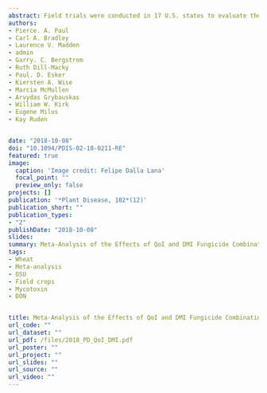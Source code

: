 ```yaml
---
abstract: Field trials were conducted in 17 U.S. states to evaluate the effects of quinone outside inhibitor (QoI) and demethylation inhibitor (DMI) fungicide programs on Fusarium head blight index (IND) and deoxynivalenol (DON) toxin in wheat. Four DMI-only treatments applied at Feekes 10.5.1, five QoI-only treatments applied between Feekes 9 or Feekes 10.5, three QoI+DMI mixtures applied at Feekes 10.5, and three treatments consisting of a QoI at Feekes 9 followed by a DMI at Feekes 10.5.1 were evaluated. Network meta-analytical models were fitted to log-transformed mean IND and DON data and estimated contrasts of log means were used to obtain estimates of mean percent controls relative to the nontreated check as measures of efficacy. Results from the meta-analyses were also used to assess the risk of DON increase in future trials. DMI at Feekes 10.5.1 were the most effective programs against IND and DON and the least likely to increase DON in future trials. QoI-only programs increased mean DON over the nontreated checks and were the most likely to do so in future trials, particularly when applied at Feekes 10.5. The effects of QoI+DMI combinations depended on the active ingredients and whether the two were applied as a mixture at heading or sequentially. Following a Feekes 9 QoI application with a Feekes 10.5.1 application of a DMI reduced the negative effect of the QoI on DON but was not sufficient to achieve the efficacy of the Feekes 10.5.1 DMI-only treatments. Our results suggest that one must be prudent when using QoI treatments under moderate to high risk of FHB, particularly where the QoI is used without an effective DMI applied in combination or in sequence.
authors:
- Pierce. A. Paul
- Carl A. Bradley
- Laurence V. Madden
- admin
- Garry. C. Bergstrom
- Ruth Dill-Macky
- Paul. D. Esker
- Kiersten A. Wise
- Marcia McMullen
- Arvydas Grybauskas
- William W. Kirk
- Eugene Milus
- Kay Ruden


date: "2018-10-08"
doi: "10.1094/PDIS-02-18-0211-RE"
featured: true
image:
  caption: 'Image credit: Felipe Dalla Lana'
  focal_point: ""
  preview_only: false
projects: []
publication: '*Plant Disease, 102*(12)'
publication_short: ""
publication_types:
- "2"
publishDate: "2018-10-08"
slides: 
summary: Meta-Analysis of the Effects of QoI and DMI Fungicide Combinations on Fusarium Head Blight and Deoxynivalenol in Wheat.
tags:
- Wheat
- Meta-analysis
- OSU
- Field crops
- Mycotoxin
- DON


title: Meta-Analysis of the Effects of QoI and DMI Fungicide Combinations on Fusarium Head Blight and Deoxynivalenol in Wheat
url_code: ""
url_dataset: ""
url_pdf: /files/2018_PD_QoI_DMI.pdf
url_poster: ""
url_project: ""
url_slides: ""
url_source: ""
url_video: ""
---
```


